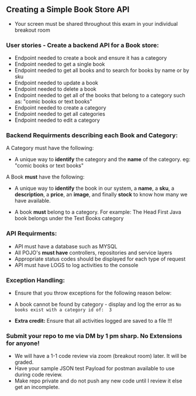 
## Creating a Simple Book Store API 
- Your screen must be shared throughout this exam in your individual breakout room

### User stories - Create a backend API for a Book store:
- Endpoint needed to create a book and ensure it has a category
- Endpoint needed to get a single book 
- Endpoint needed to get all books and to search for books by name or by sku
- Endpoint needed to update a book
- Endpoint needed to delete a book
- Endpoint needed to get all of the books that belong to a category such as: "comic books or text books"
- Endpoint needed to create a category
- Endpoint needed to get all categories 
- Endpoint needed to edit a category

### Backend Requirments describing each Book and Category:
A Category must have the following:
- A unique way to **identify** the category and the **name** of the category. eg: "comic books or text books"

A Book **must** have the following:
- A unique way to **identify** the book in our system, a **name**, a **sku**, a **description**, a **price**, an **image**, and finally **stock** to know how many we have available.

- A book **must** belong to a category. For example: The Head First Java book belongs under the Text Books category

### API Requirments:
- API must have a database such as MYSQL
- All POJO's **must have** controllers, repositories and service layers
- Appropriate status codes should be displayed for each type of request
- API must have LOGS to log activities to the console

### Exception Handling:
- Ensure that you throw exceptions for the following reason below:
- A book cannot be found by category - display and log the error as ``` No books exist with a category id of:  3 ```

- **Extra credit:** Ensure that all activities logged are saved to a file !!!

### Submit your repo to me via DM by 1 pm sharp. No Extensions for anyone!

- We will have a 1-1 code review via zoom (breakout room) later. It will be graded.
- Have your sample JSON test Payload for postman available to use during code review.
- Make repo private and do not push any new code until I review it else get an incomplete.

